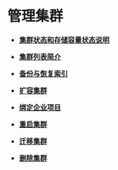 # 管理集群<a name="css_01_0009"></a>

-   **[集群状态和存储容量状态说明](集群状态和存储容量状态说明.md)**  

-   **[集群列表简介](集群列表简介.md)**  

-   **[备份与恢复索引](备份与恢复索引.md)**  

-   **[扩容集群](扩容集群.md)**  

-   **[绑定企业项目](绑定企业项目.md)**  

-   **[重启集群](重启集群.md)**  

-   **[迁移集群](迁移集群.md)**  

-   **[删除集群](删除集群.md)**  


